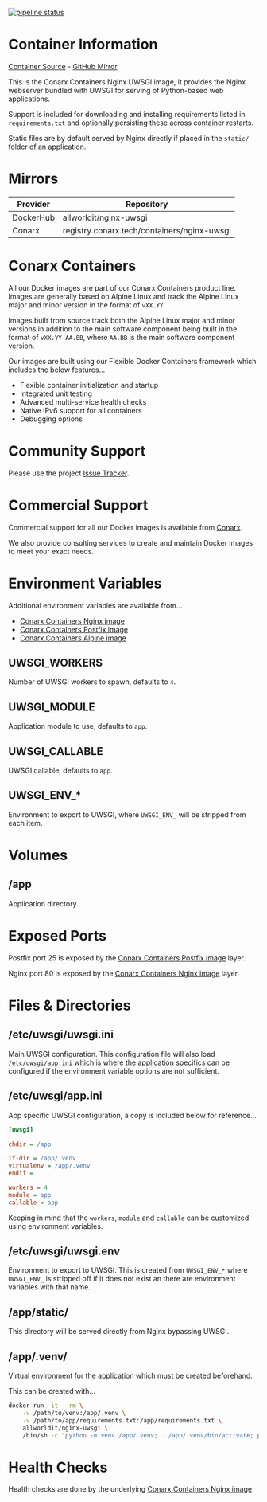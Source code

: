 [![pipeline status](https://gitlab.conarx.tech/containers/nginx-uwsgi/badges/main/pipeline.svg)](https://gitlab.conarx.tech/containers/nginx-uwsgi/-/commits/main)

# Container Information

[Container Source](https://gitlab.conarx.tech/containers/nginx-uwsgi) - [GitHub Mirror](https://github.com/AllWorldIT/containers-nginx-uwsgi)

This is the Conarx Containers Nginx UWSGI image, it provides the Nginx webserver bundled with UWSGI for serving of Python-based web
applications.

Support is included for downloading and installing requirements listed in `requirements.txt` and optionally persisting these across
container restarts.

Static files are by default served by Nginx directly if placed in the `static/` folder of an application.



# Mirrors

|  Provider  |  Repository                                 |
|------------|---------------------------------------------|
| DockerHub  | allworldit/nginx-uwsgi                      |
| Conarx     | registry.conarx.tech/containers/nginx-uwsgi |



# Conarx Containers

All our Docker images are part of our Conarx Containers product line. Images are generally based on Alpine Linux and track the
Alpine Linux major and minor version in the format of `vXX.YY`.

Images built from source track both the Alpine Linux major and minor versions in addition to the main software component being
built in the format of `vXX.YY-AA.BB`, where `AA.BB` is the main software component version.

Our images are built using our Flexible Docker Containers framework which includes the below features...

- Flexible container initialization and startup
- Integrated unit testing
- Advanced multi-service health checks
- Native IPv6 support for all containers
- Debugging options



# Community Support

Please use the project [Issue Tracker](https://gitlab.conarx.tech/containers/nginx-uwsgi/-/issues).



# Commercial Support

Commercial support for all our Docker images is available from [Conarx](https://conarx.tech).

We also provide consulting services to create and maintain Docker images to meet your exact needs.



# Environment Variables

Additional environment variables are available from...
* [Conarx Containers Nginx image](https://gitlab.conarx.tech/containers/nginx)
* [Conarx Containers Postfix image](https://gitlab.conarx.tech/containers/postfix)
* [Conarx Containers Alpine image](https://gitlab.conarx.tech/containers/alpine)


## UWSGI_WORKERS

Number of UWSGI workers to spawn, defaults to `4`.


## UWSGI_MODULE

Application module to use, defaults to `app`.


## UWSGI_CALLABLE

UWSGI callable, defaults to `app`.


## UWSGI_ENV_*

Environment to export to UWSGI, where `UWSGI_ENV_` will be stripped from each item.



# Volumes


## /app

Application directory.



# Exposed Ports

Postfix port 25 is exposed by the [Conarx Containers Postfix image](https://gitlab.conarx.tech/containers/postfix) layer.

Nginx port 80 is exposed by the [Conarx Containers Nginx image](https://gitlab.conarx.tech/containers/nginx) layer.



# Files & Directories


## /etc/uwsgi/uwsgi.ini

Main UWSGI configuration. This configuration file will also load `/etc/uwsgi/app.ini` which is where the application specifics can
be configured if the environment variable options are not sufficient.

## /etc/uwsgi/app.ini

App specific UWSGI configuration, a copy is included below for reference...
```ini
[uwsgi]

chdir = /app

if-dir = /app/.venv
virtualenv = /app/.venv
endif =

workers = 4
module = app
callable = app
```

Keeping in mind that the `workers`, `module` and `callable` can be customized using environment variables.


## /etc/uwsgi/uwsgi.env

Environment to export to UWSGI. This is created from `UWSGI_ENV_*` where `UWSGI_ENV_` is stripped off if it does not exist
an there are environment variables with that name.


## /app/static/

This directory will be served directly from Nginx bypassing UWSGI.


## /app/.venv/

Virtual environment for the application which must be created beforehand.

This can be created with...

```sh
docker run -it --rm \
    -v /path/to/venv:/app/.venv \
    -v /path/to/app/requirements.txt:/app/requirements.txt \
    allworldit/nginx-uwsgi \
    /bin/sh -c "python -m venv /app/.venv; . /app/.venv/bin/activate; pip install --requirement /app/requirements.txt"
```


# Health Checks

Health checks are done by the underlying
[Conarx Containers Nginx image](https://gitlab.iitsp.com/allworldit/docker/nginx/README.md).
